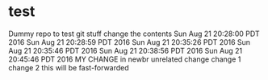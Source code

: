 # test
Dummy repo to test git stuff
change the contents
Sun Aug 21 20:28:00 PDT 2016
Sun Aug 21 20:28:59 PDT 2016
Sun Aug 21 20:35:26 PDT 2016
Sun Aug 21 20:35:46 PDT 2016
Sun Aug 21 20:38:56 PDT 2016
Sun Aug 21 20:45:46 PDT 2016
MY CHANGE in newbr
unrelated change
change 1
change 2
this will be fast-forwarded
